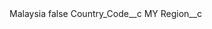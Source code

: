 <?xml version="1.0" encoding="UTF-8"?>
<CustomMetadata xmlns="http://soap.sforce.com/2006/04/metadata" xmlns:xsi="http://www.w3.org/2001/XMLSchema-instance" xmlns:xsd="http://www.w3.org/2001/XMLSchema">
    <label>Malaysia</label>
    <protected>false</protected>
    <values>
        <field>Country_Code__c</field>
        <value xsi:type="xsd:string">MY</value>
    </values>
    <values>
        <field>Region__c</field>
        <value xsi:nil="true"/>
    </values>
</CustomMetadata>
